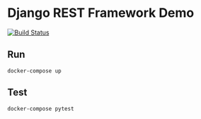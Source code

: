 # Django REST Framework Demo

[![Build Status](https://travis-ci.org/mpicard/microservices-demo-drf.svg?branch=master)](https://travis-ci.org/mpicard/microservices-demo-drf)

## Run

`docker-compose up`

## Test

`docker-compose pytest`
